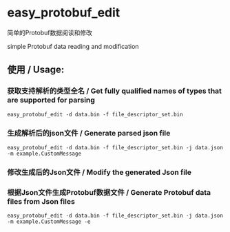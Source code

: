 # easy_protobuf_edit

简单的Protobuf数据阅读和修改

simple Protobuf data reading and modification

## 使用 / Usage:

### 获取支持解析的类型全名 / Get fully qualified names of types that are supported for parsing

```shell
easy_protobuf_edit -d data.bin -f file_descriptor_set.bin
```

### 生成解析后的json文件 / Generate parsed json file

```shell
easy_protobuf_edit -d data.bin -f file_descriptor_set.bin -j data.json -m example.CustomMessage
```

### 修改生成后的Json文件 / Modify the generated Json file

### 根据Json文件生成Protobuf数据文件 / Generate Protobuf data files from Json files

```shell
easy_protobuf_edit -d data.bin -f file_descriptor_set.bin -j data.json -m example.CustomMessage -e
```